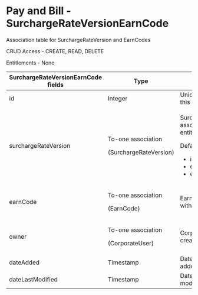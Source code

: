 # Pay and Bill - SurchargeRateVersionEarnCode

Association table for SurchargeRateVersion and EarnCodes

CRUD Access - CREATE, READ, DELETE

Entitlements - None

<table>
    <colgroup>
        <col width="20%"/>
        <col width="20%"/>
        <col width="20%"/>
        <col width="20%"/>
        <col width="20%"/>
    </colgroup>
    <thead>
        <tr class="header">
            <th>SurchargeRateVersionEarnCode fields</th>
            <th>Type</th>
            <th>Description</th>
            <th>Not null</th>
            <th>Read-only</th>
        </tr>
    </thead>
    <tbody>
        <tr class="odd">
            <td>id</td>
            <td>Integer</td>
            <td>Unique Identifier for this entity</td>
            <td>X</td>
            <td>X</td>
        </tr>
        <tr class="even">
            <td>surchargeRateVersion</td>
            <td><p>To-one association</p>
                <p>(SurchargeRateVersion)</p></td>
            <td><p>SurchargeRateVersion associated with this entity.</p>
                <p>Default fields:</p>
                <ul>
                    <li>id</li>
                    <li>effectiveDate</li>
                    <li>effectiveEndDate</li>
                </ul>
            </td>
            <td>X</td>
            <td><br/></td>
        </tr>
        <tr class="odd">
            <td>earnCode</td>
            <td><p>To-one association</p>
                <p>(EarnCode)</p></td>
            <td>EarnCode associated with this entity</td>
            <td>X</td>
            <td><br/></td>
        </tr>
        <tr class="even">
            <td>owner</td>
            <td><p>To-one association</p>
                <p>(CorporateUser)</p></td>
            <td>CorporateUser who created this entity</td>
            <td>X</td>
            <td><br/></td>
        </tr>
        <tr class="odd">
            <td>dateAdded</td>
            <td>Timestamp</td>
            <td>Date this entity was added</td>
            <td>X</td>
            <td><br/></td>
        </tr>
        <tr class="even">
            <td>dateLastModified</td>
            <td>Timestamp</td>
            <td>Date this <span>entity</span> was modified</td>
            <td>X</td>
            <td><br/></td>
        </tr>
    </tbody>
</table>